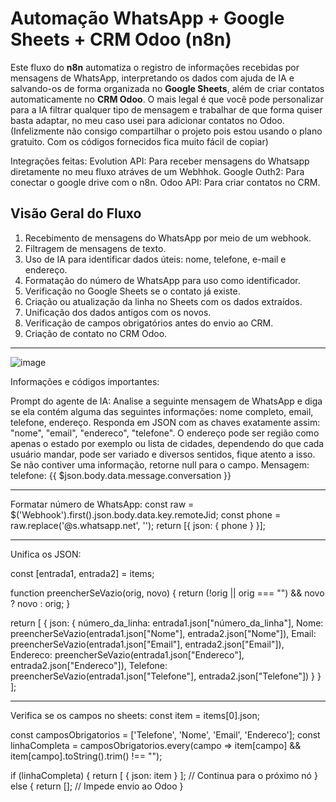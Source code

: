 # Automação WhatsApp + Google Sheets + CRM Odoo (n8n)

Este fluxo do **n8n** automatiza o registro de informações recebidas por mensagens de WhatsApp, interpretando os dados com ajuda de IA e salvando-os de forma organizada no **Google Sheets**, além de criar contatos automaticamente no **CRM Odoo**.
O mais legal é que você pode personalizar para a IA filtrar qualquer tipo de mensagem e trabalhar de que forma quiser basta adaptar, no meu caso usei para adicionar contatos no Odoo. (Infelizmente não consigo compartilhar o projeto pois estou usando o plano gratuito. Com os códigos fornecidos fica muito fácil de copiar)


Integrações feitas: 
Evolution API: Para receber mensagens do Whatsapp diretamente no meu fluxo atráves de um Webhhok.
Google Outh2: Para conectar o google drive com o n8n.
Odoo API: Para criar contatos no CRM.


## Visão Geral do Fluxo

1. Recebimento de mensagens do WhatsApp por meio de um webhook.
2. Filtragem de mensagens de texto.
3. Uso de IA para identificar dados úteis: nome, telefone, e-mail e endereço.
4. Formatação do número de WhatsApp para uso como identificador.
5. Verificação no Google Sheets se o contato já existe.
6. Criação ou atualização da linha no Sheets com os dados extraídos.
7. Unificação dos dados antigos com os novos.
8. Verificação de campos obrigatórios antes do envio ao CRM.
9. Criação de contato no CRM Odoo.

---

![image](https://github.com/user-attachments/assets/cd9f427d-6931-424f-8fd1-553a2679e644)

Informações e códigos importantes: 

Prompt do agente de IA:
Analise a seguinte mensagem de WhatsApp e diga se ela contém alguma das seguintes informações: nome completo, email, telefone, endereço. Responda em JSON com as chaves exatamente assim: "nome", "email", "endereco", "telefone".
O endereço pode ser região como apenas o estado por exemplo ou lista de cidades, dependendo do que cada usuário mandar, pode ser variado e diversos sentidos, fique atento a isso.
Se não contiver uma informação, retorne null para o campo.
Mensagem: 
telefone: 
{{ $json.body.data.message.conversation }}

--------------------------------------------------------------------------------------------------------------------------------------------------------------------------------

Formatar número de WhatsApp:
const raw = $('Webhook').first().json.body.data.key.remoteJid;
const phone = raw.replace('@s.whatsapp.net', '');
return [{ json: { phone } }];

--------------------------------------------------------------------------------------------------------------------------------------------------------------------------------
Unifica os JSON:

const [entrada1, entrada2] = items;

function preencherSeVazio(orig, novo) {
  return (!orig || orig === "") && novo ? novo : orig;
}

return [
  {
    json: {
      número_da_linha: entrada1.json["número_da_linha"],
      Nome: preencherSeVazio(entrada1.json["Nome"], entrada2.json["Nome"]),
      Email: preencherSeVazio(entrada1.json["Email"], entrada2.json["Email"]),
      Endereco: preencherSeVazio(entrada1.json["Endereco"], entrada2.json["Endereco"]),
      Telefone: preencherSeVazio(entrada1.json["Telefone"], entrada2.json["Telefone"])
    }
  }
];

--------------------------------------------------------------------------------------------------------------------------------------------------------------------------------

Verifica se os campos no sheets:
const item = items[0].json;

const camposObrigatorios = ['Telefone', 'Nome', 'Email', 'Endereco'];
const linhaCompleta = camposObrigatorios.every(campo => item[campo] && item[campo].toString().trim() !== "");

if (linhaCompleta) {
  return [ { json: item } ]; // Continua para o próximo nó
} else {
  return []; // Impede envio ao Odoo
}

